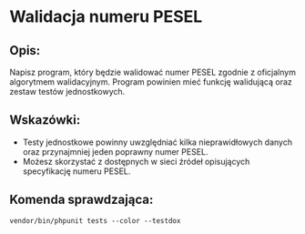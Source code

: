 # Walidacja numeru PESEL

## Opis:

Napisz program, który będzie walidować numer PESEL zgodnie z oficjalnym algorytmem walidacyjnym. Program powinien mieć funkcję walidującą oraz zestaw testów jednostkowych.

## Wskazówki:
- Testy jednostkowe powinny uwzględniać kilka nieprawidłowych danych oraz przynajmniej jeden poprawny numer PESEL.
- Możesz skorzystać z dostępnych w sieci źródeł opisujących specyfikację numeru PESEL.

## Komenda sprawdzająca:
```
vendor/bin/phpunit tests --color --testdox
```
